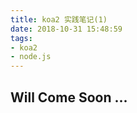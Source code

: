 ```yaml
---
title: koa2 实践笔记(1)
date: 2018-10-31 15:48:59
tags: 
- koa2 
- node.js
---
```


## Will Come Soon ...